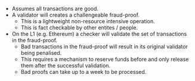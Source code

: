  - Assumes all transactions are good.
 - A validator will creates a challengeable fraud-proof.
	 - This is a lightweight non-resource intensive operation.
	 - This is fact checkable by other entites / people.
 - On the L1 (e.g. Ethereum) a checker will validate the set of transactions in the fraud-proof.
	 - Bad transactions in the fraud-proof will result in its original validator being penalised.
	 - This requires a mechanism to reserve funds before and only release them after the successful validation.
	 - Bad proofs can take up to a week to be processed.